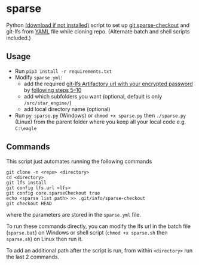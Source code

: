 # sparse

Python [(download if not installed)](https://www.python.org/downloads/ "Download Python") script to set up [git sparse-checkout](https://git-scm.com/docs/git-read-tree#_sparse_checkout) and git-lfs from [YAML](https://yaml.org/) file while cloning repo.  (Alternate batch and shell scripts included.)

## Usage

- Run `pip3 install -r requirements.txt`
- Modify `sparse.yml`:
	- add the required [git-lfs Artifactory url with your encrypted password](https://artifactory.devops.eagleinvsys.com/ui/repos/tree/General/sd-core-17-lfs) by [following steps 5–10](https://eagleinvsys.atlassian.net/wiki/spaces/ENGOPS/pages/1263863786/GIT-LFS+Configuration+DO+THIS+FIRST)
	- add which subfolders you want (optional, default is only `/src/star_engine/`) 
	- add local directory name (optional)
- Run `py sparse.py` (Windows) or `chmod +x sparse.py` then `./sparse.py` (Linux) from the parent folder where you keep all your local code e.g. `C:\eagle`

## Commands

This script just automates running the following commands

    git clone -n <repo> <directory>
    cd <directory>
    git lfs install
    git config lfs.url <lfs>
    git config core.sparseCheckout true
    echo <sparse list path> >> .git/info/sparse-checkout
    git checkout HEAD

where the parameters are stored in the `sparse.yml` file.

To run these commands directly, you can modify the lfs url in the batch file (`sparse.bat`) on Windows or shell script (`chmod +x sparse.sh` then `sparse.sh`) on Linux then run it.

To add an additional path after the script is run, from within `<directory>` run the last 2 commands.